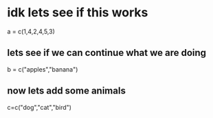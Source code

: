 # idk lets see if this works

a = c(1,4,2,4,5,3)

## lets see if we can continue what we are doing 

b = c("apples","banana")

## now lets add some animals
 
c=c("dog","cat","bird")
